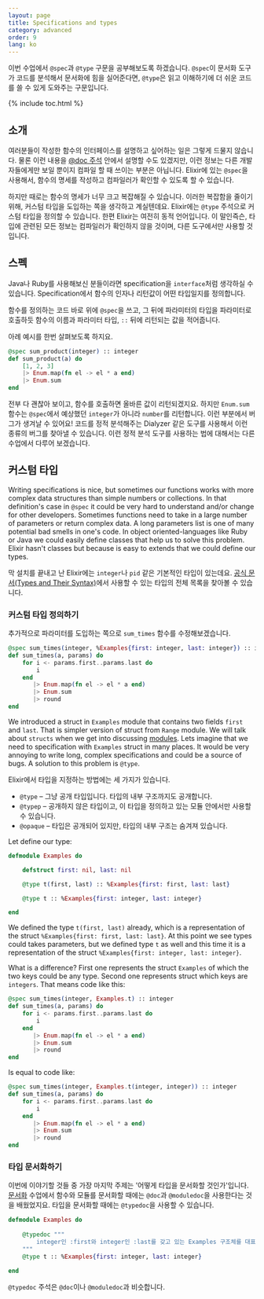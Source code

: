 ```yaml
---
layout: page
title: Specifications and types
category: advanced
order: 9
lang: ko
---
```


이번 수업에서 `@spec`과 `@type` 구문을 공부해보도록 하겠습니다. `@spec`이 문서화 도구가 코드를 분석해서 문서화에 힘을 실어준다면, `@type`은 읽고 이해하기에 더 쉬운 코드를 쓸 수 있게 도와주는 구문입니다.

{% include toc.html %}

## 소개

여러분들이 작성한 함수의 인터페이스를 설명하고 싶어하는 일은 그렇게 드물지 않습니다. 물론 이런 내용을 [@doc 주석](/ko/lessons/basic/documentation) 안에서 설명할 수도 있겠지만, 이런 정보는 다른 개발자들에게만 보일 뿐이지 컴파일 할 때 쓰이는 부분은 아닙니다. Elixir에 있는 `@spec`을 사용해서, 함수의 명세를 작성하고 컴파일러가 확인할 수 있도록 할 수 있습니다.

하지만 때로는 함수의 명세가 너무 크고 복잡해질 수 있습니다. 이러한 복잡함을 줄이기 위해, 커스텀 타입을 도입하는 쪽을 생각하고 계실텐데요. Elixir에는 `@type` 주석으로 커스텀 타입을 정의할 수 있습니다. 한편 Elixir는 여전히 동적 언어입니다. 이 말인즉슨, 타입에 관련된 모든 정보는 컴파일러가 확인하지 않을 것이며, 다른 도구에서만 사용할 것입니다.

## 스펙

Java나 Ruby를 사용해보신 분들이라면 specification을 `interface`처럼 생각하실 수 있습니다. Specification에서 함수의 인자나 리턴값이 어떤 타입일지를 정의합니다.

함수를 정의하는 코드 바로 위에 `@spec`을 쓰고, 그 뒤에 파라미터의 타입을 파라미터로 호출하듯 함수의 이름과 파라미터 타입, `::` 뒤에 리턴되는 값을 적어줍니다.

아례 예시를 한번 살펴보도록 하지요.

```elixir
@spec sum_product(integer) :: integer
def sum_product(a) do
    [1, 2, 3]
    |> Enum.map(fn el -> el * a end)
    |> Enum.sum
end
```

전부 다 괜찮아 보이고, 함수를 호출하면 올바른 값이 리턴되겠지요. 하지만 `Enum.sum` 함수는 `@spec`에서 예상했던 `integer`가 아니라 `number`를 리턴합니다. 이런 부분에서 버그가 생겨날 수 있어요! 코드를 정적 분석해주는 Dialyzer 같은 도구를 사용해서 이런 종류의 버그를 찾아낼 수 있습니다. 이런 정적 분석 도구를 사용하는 법에 대해서는 다른 수업에서 다루어 보겠습니다.
 
## 커스텀 타입

Writing specifications is nice, but sometimes our functions works with more complex data structures than simple numbers or collections. In that definition's case in `@spec` it could be very hard to understand and/or change for other developers. Sometimes functions need to take in a large number of parameters or return complex data. A long parameters list is one of many potential bad smells in one's code. In object oriented-languages like Ruby or Java we could easily define classes that help us to solve this problem. Elixir hasn't classes but because is easy to extends that we could define our types.

막 설치를 끝내고 난 Elixir에는 `integer`나 `pid` 같은 기본적인 타입이 있는데요. [공식 문서(Types and Their Syntax)](http://elixir-lang.org/docs/stable/elixir/typespecs.html#types-and-their-syntax)에서 사용할 수 있는 타입의 전체 목록을 찾아볼 수 있습니다.
 
### 커스텀 타입 정의하기

추가적으로 파라미터를 도입하는 쪽으로 `sum_times` 함수를 수정해보겠습니다.

```elixir
@spec sum_times(integer, %Examples{first: integer, last: integer}) :: integer
def sum_times(a, params) do
    for i <- params.first..params.last do
        i
    end
       |> Enum.map(fn el -> el * a end)
       |> Enum.sum
       |> round
end
```

We introduced a struct in `Examples` module that contains two fields `first` and `last`. That is simpler version of struct from `Range` module. We will talk about `structs` when we get into discussing [modules](lessons/basics/modules/#structs). Lets imagine that we need to specification with `Examples` struct in many places. It would be very annoying to write long, complex specifications and could be a source of bugs. A solution to this problem is `@type`.

Elixir에서 타입을 지정하는 방법에는 세 가지가 있습니다.

  - `@type` – 그냥 공개 타입입니다. 타입의 내부 구조까지도 공개합니다.
  - `@typep` – 공개하지 않은 타입이고, 이 타입을 정의하고 있는 모듈 안에서만 사용할 수 있습니다.
  - `@opaque` – 타입은 공개되어 있지만, 타입의 내부 구조는 숨겨져 있습니다.

Let define our type:

```elixir
defmodule Examples do

    defstruct first: nil, last: nil

    @type t(first, last) :: %Examples{first: first, last: last}

    @type t :: %Examples{first: integer, last: integer}

end
```

We defined the type `t(first, last)` already, which is a representation of the struct `%Examples{first: first, last: last}`. At this point we see types could takes parameters, but we defined type `t` as well and this time it is a representation of the struct `%Examples{first: integer, last: integer}`.   

What is a difference? First one represents the struct `Examples` of which the two keys could be any type. Second one represents struct which keys are `integers`. That means code like this:
  
```elixir
@spec sum_times(integer, Examples.t) :: integer
def sum_times(a, params) do
    for i <- params.first..params.last do
        i
    end
       |> Enum.map(fn el -> el * a end)
       |> Enum.sum
       |> round
end
```

Is equal to code like:

```elixir
@spec sum_times(integer, Examples.t(integer, integer)) :: integer
def sum_times(a, params) do
    for i <- params.first..params.last do
        i
    end
       |> Enum.map(fn el -> el * a end)
       |> Enum.sum
       |> round
end
```

### 타입 문서화하기

이번에 이야기할 것들 중 가장 마지막 주제는 '어떻게 타입을 문서화할 것인가'입니다. [문서화](/ko/lessons/basic/documentation) 수업에서 함수와 모듈를 문서화할 때에는 `@doc`과 `@moduledoc`을 사용한다는 것을 배웠었지요. 타입을 문서화할 때에는 `@typedoc`을 사용할 수 있습니다.

```elixir
defmodule Examples do
    
    @typedoc """
        integer인 :first와 integer인 :last를 갖고 있는 Examples 구조체를 대표하는 타입.
    """
    @type t :: %Examples{first: integer, last: integer}

end
```

`@typedoc` 주석은 `@doc`이나 `@moduledoc`과 비슷합니다.
